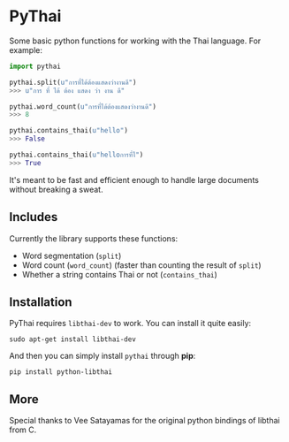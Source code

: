 PyThai
======

Some basic python functions for working with the Thai language. For example:

```python
import pythai

pythai.split(u"การที่ได้ต้องแสดงว่างานดี")
>>> u"การ ที่ ได้ ต้อง แสดง ว่า งาน ดี"

pythai.word_count(u"การที่ได้ต้องแสดงว่างานดี")
>>> 8

pythai.contains_thai(u"hello")
>>> False

pythai.contains_thai(u"helloการที่ไ")
>>> True
```

It's meant to be fast and efficient enough to handle large documents without breaking a sweat.

Includes
------------

Currently the library supports these functions:

- Word segmentation (`split`)
- Word count (`word_count`) (faster than counting the result of `split`)
- Whether a string contains Thai or not (`contains_thai`)


Installation
------------

PyThai requires `libthai-dev` to work. You can install it quite easily:

    sudo apt-get install libthai-dev

And then you can simply install `pythai` through **pip**:

    pip install python-libthai

More
------------

Special thanks to Vee Satayamas for the original python bindings of libthai from C.



